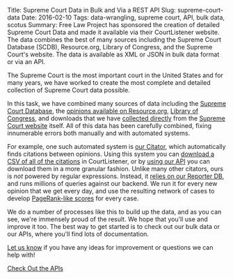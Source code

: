 Title: Supreme Court Data in Bulk and Via a REST API
Slug: supreme-court-data
Date: 2016-02-10
Tags: data-wrangling, supreme court, API, bulk data, scotus
Summary: Free Law Project has sponsored the creation of detailed Supreme Court Data and made it available via their CourtListener website. The data combines the best of many sources including the Supreme Court Database (SCDB), Resource.org, Library of Congress, and the Supreme Court's website. The data is available as XML or JSON in bulk data format or via an API.


<p class="lead">The Supreme Court is the most important court in the United States and for many years, we have worked to create the most complete and detailed collection of Supreme Court data possible.</p>

In this task, we have combined many sources of data including the [Supreme Court Database][scdb], the [opinions available on Resource.org][pro], [Library of Congress][loc], and downloads that we have [collected directly][js] from the [Supreme Court website][scotus] itself. All of this data has been carefully combined, fixing innumerable errors both manually and with automated systems.

For example, one such automated system is [our Citator][c], which automatically finds citations between opinions. Using this system you can [download a CSV of all of the citations][csv] in CourtListener, or by [using our API][cite-api] you can download them in a more granular fashion. Unlike many other citators, ours is *not* powered by regular expressions. Instead, it [relies on our Reporter DB][rdb], and runs millions of queries against our backend. We run it for every new opinion that we get every day, and use the resulting network of cases to develop [PageRank-like scores][citegeist] for every case.

We do a number of processes like this to build up the data, and as you can see, we're immensely proud of the result. We hope that you'll use and improve it too. The best way to get started is to check out our bulk data or our APIs, where you'll find lots of documentation.

[Let us know][contact] if you have any ideas for improvement or questions we can help with!

<a href="https://www.courtlistener.com/api/" class="btn btn-primary btn-lg">Check Out the APIs</a>


[pro]: https://law.resource.org/pub/us/case/reporter/US/
[scdb]: {filename}/scdb.md
[scotus]: http://www.supremecourt.gov/
[loc]: {filename}/updated-scotus-dates.md
[c]: {filename}/building-a-citator-on-courtlistener.md
[csv]: https://www.courtlistener.com/api/bulk-info/#citation-data
[cite-api]: https://www.courtlistener.com/api/rest-info/#cites-endpoint
[citegeist]: {filename}/citegeist.md
[contact]: {filename}/pages/contact.md
[js]: https://github.com/freelawproject/juriscraper
[rdb]: https://github.com/freelawproject/reporters-db
